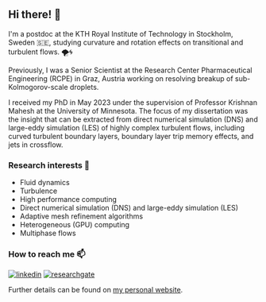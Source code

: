 <!--
**morse129/morse129** is a ✨ _special_ ✨ repository because its `README.md` (this file) appears on your GitHub profile.

Here are some ideas to get you started:

- 🔭 I’m currently working on ...
- 🌱 I’m currently learning ...
- 👯 I’m looking to collaborate on ...
- 🤔 I’m looking for help with ...
- 💬 Ask me about ...
- 📫 How to reach me: ...
- 😄 Pronouns: ...
- ⚡ Fun fact: ...
-->


## Hi there! 👋

I'm a postdoc at the KTH Royal Institute of Technology in Stockholm, Sweden 🇸🇪, studying curvature and rotation effects on transitional and turbulent flows. 🌪️🌀 

Previously, I was a Senior Scientist at the Research Center Pharmaceutical Engineering (RCPE) in Graz, Austria working on resolving breakup of sub-Kolmogorov-scale droplets.

I received my PhD in May 2023 under the supervision of Professor Krishnan Mahesh at the University of Minnesota. The focus of my dissertation was the insight that can be extracted from direct numerical simulation (DNS) and large-eddy simulation (LES) of highly complex turbulent flows, including curved turbulent boundary layers, boundary layer trip memory effects, and jets in crossflow. 


### Research interests 🔭

* Fluid dynamics
* Turbulence
* High performance computing
* Direct numerical simulation (DNS) and large-eddy simulation (LES)
* Adaptive mesh refinement algorithms
* Heterogeneous (GPU) computing
* Multiphase flows


### How to reach me 📫

[![linkedin](https://skillicons.dev/icons?i=linkedin)](https://www.linkedin.com/in/nick-t-morse)
[![researchgate](https://upload.wikimedia.org/wikipedia/commons/thumb/5/5e/ResearchGate_icon_SVG.svg/50px-ResearchGate_icon_SVG.svg.png)](https://www.researchgate.net/profile/Nicholas_Morse3)

Further details can be found on [my personal website](https://nick-morse.github.io/).
